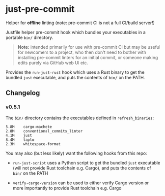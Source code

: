 # just-pre-commit

Helper for **offline** linting (note: pre-commit CI is not a full CI/build server!)

Justfile helper pre-commit hook which bundles your executables in a portable `bin/` directory.

> **Note:** intended primarily for use with pre-commit CI but may be useful for newcomers to a
> project, who then don't need to bother with installing pre-commit linters for an initial commit,
> or someone making edits purely via GitHub web UI etc.

Provides the `run-just-rust` hook which uses a Rust binary to get the bundled `just` executable,
and puts the contents of `bin/` on the PATH.

## Changelog

### v0.5.1

The `bin/` directory contains the executables defined in `refresh_binaries`:

```
5.8M	cargo-machete
2.8M	conventional_commits_linter
4.1M	just
8.4M	taplo
2.3M	whitespace-format
```

You may also (but less likely) want the following hooks from this repo:

- `run-just-script` uses a Python script to get the bundled `just` executable (will not provide Rust
  toolchain e.g. Cargo), and puts the contents of `bin/` on the PATH

- `verify-cargo-version` can be used to either verify Cargo version or more importantly to provide
  Rust toolchain e.g. Cargo
